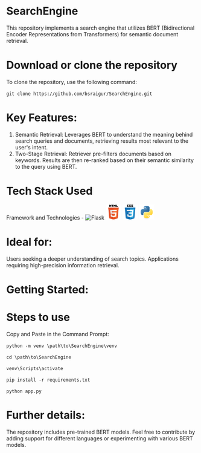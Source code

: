 # SearchEngine

This repository implements a search engine that utilizes BERT (Bidirectional Encoder Representations from Transformers) for semantic document retrieval.


# Download or clone the repository

To clone the repository, use the following command:

```
git clone https://github.com/bsraigur/SearchEngine.git
```


# Key Features:

1) Semantic Retrieval: Leverages BERT to understand the meaning behind search queries and documents, retrieving results most relevant to the user's intent.
2) Two-Stage Retrieval:
    Retriever pre-filters documents based on keywords.
    Results are then re-ranked based on their semantic similarity to the query using BERT.


# Tech Stack Used
Framework and Technologies - 
<img src="https://www.vectorlogo.zone/logos/pocoo_flask/pocoo_flask-icon.svg" alt="Flask" width="40" height="40"/></a>
<img src="https://raw.githubusercontent.com/devicons/devicon/master/icons/html5/html5-original-wordmark.svg" alt="HTML5" width="40" height="40"/></a>
<img src="https://raw.githubusercontent.com/devicons/devicon/master/icons/css3/css3-original-wordmark.svg" alt="CSS" width="40" height="40"/></a>
<img src="https://raw.githubusercontent.com/devicons/devicon/master/icons/python/python-original.svg" alt="Python" width="40" height="40"/></a>


# Ideal for:

Users seeking a deeper understanding of search topics.
Applications requiring high-precision information retrieval.


# Getting Started:

# Steps to use
Copy and Paste in the Command Prompt:
```
python -m venv \path\to\SearchEngine\venv
```
```
cd \path\to\SearchEngine
```
```
venv\Scripts\activate
```
```
pip install -r requirements.txt
```
```
python app.py
```


# Further details:

The repository includes pre-trained BERT models.
Feel free to contribute by adding support for different languages or experimenting with various BERT models.
